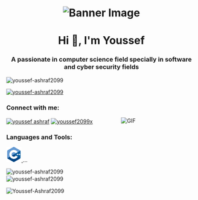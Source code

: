 <h1 align="center">
  <img src="https://media3.giphy.com/media/v1.Y2lkPTc5MGI3NjExaTk3d2t4M2QwdzcydDUybTBicmdmc3A3OHdjamR5d2llNG1sZmlxdSZlcD12MV9pbnRlcm5hbF9naWZfYnlfaWQmY3Q9Zw/qgQUggAC3Pfv687qPC/giphy.webp" alt="Banner Image">
</h1>

<h1 align="center">Hi 👋, I'm Youssef</h1>
<h3 align="center">A passionate in computer science field specially in software and cyber security fields</h3>

<p align="left"> <img src="https://komarev.com/ghpvc/?username=youssef-ashraf2099&label=Profile%20views&color=0e75b6&style=flat" alt="youssef-ashraf2099" /> </p>

<p align="left"> <a href="https://github.com/ryo-ma/github-profile-trophy"><img src="https://github-profile-trophy.vercel.app/?username=youssef-ashraf2099" alt="youssef-ashraf2099" /></a> </p>

<h3 align="left">Connect with me:</h3>
<p align="left">
  <a href="https://linkedin.com/in/youssef ashraf" target="blank"><img align="center" src="https://raw.githubusercontent.com/rahuldkjain/github-profile-readme-generator/master/src/images/icons/Social/linked-in-alt.svg" alt="youssef ashraf" height="30" width="40" /></a>
  <a href="https://instagram.com/youssef2099x" target="blank"><img align="center" src="https://raw.githubusercontent.com/rahuldkjain/github-profile-readme-generator/master/src/images/icons/Social/instagram.svg" alt="youssef2099x" height="30" width="40" /></a>
  <a href="https://media3.giphy.com/media/v1.Y2lkPTc5MGI3NjExZnJieWZqZjE2d3p5YTE0Z2w0enUyNHNoMGpzbnc5bW5nNjdmMTh6eSZlcD12MV9pbnRlcm5hbF9naWZfYnlfaWQmY3Q9Zw/SWoSkN6DxTszqIKEqv/giphy.webp" target="blank" style="float: right;"><img align="right" src="https://media3.giphy.com/media/v1.Y2lkPTc5MGI3NjExZnJieWZqZjE2d3p5YTE0Z2w0enUyNHNoMGpzbnc5bW5nNjdmMTh6eSZlcD12MV9pbnRlcm5hbF9naWZfYnlfaWQmY3Q9Zw/SWoSkN6DxTszqIKEqv/giphy.webp" alt="GIF" height="200" width="200" /></a>
</p>

<h3 align="left">Languages and Tools:</h3>
<p align="left"> <a href="https://www.w3schools.com/cpp/" target="_blank" rel="noreferrer"> <img src="https://raw.githubusercontent.com/devicons/devicon/master/icons/cplusplus/cplusplus-original.svg" alt="cplusplus" width="40" height="40"/> </a> ... </p>

<p><img align="left" src="https://github-readme-stats.vercel.app/api/top-langs?username=youssef-ashraf2099&show_icons=true&locale=en&layout=compact" alt="youssef-ashraf2099" /></p>

<p>&nbsp;<img align="center" src="https://github-readme-stats.vercel.app/api?username=youssef-ashraf2099&show_icons=true&locale=en" alt="youssef-ashraf2099" /></p>

<p><img align="center" src="https://github-readme-streak-stats.herokuapp.com/?user=Youssef-Ashraf2099&" alt="Youssef-Ashraf2099" /></p>

